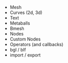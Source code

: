 - Mesh
- Curves (2d, 3d)
- Text
- Metaballs
- Bmesh
- Nodes
- Custom Nodes
- Operators (and callbacks)
- bgl / blf
- import / export
